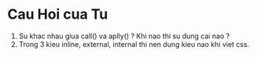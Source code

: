 # Cau Hoi cua Tu

1. Su khac nhau giua call() va aplly() ? Khi nao thi su dung cai nao ?
3. Trong 3 kieu inline, external, internal thi nen dung kieu nao khi viet css.
